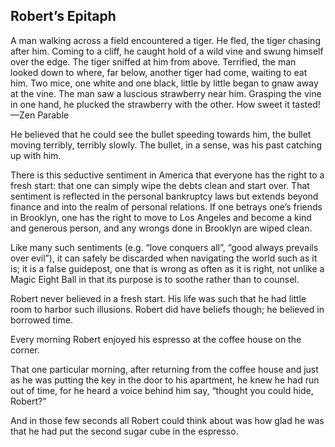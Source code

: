 ## Robert&rsquo;s Epitaph

<!-- format off --> <p class=&rsquo;poem&rsquo;> A man walking across a field encountered a tiger. He fled, the tiger chasing after him. Coming to a cliff, he caught hold of a wild vine and swung himself over the edge. The tiger sniffed at him from above. Terrified, the man looked down to where, far below, another tiger had come, waiting to eat him. Two mice, one white and one black, little by little began to gnaw away at the vine. The man saw a luscious strawberry near him. Grasping the vine in one hand, he plucked the strawberry with the other. How sweet it tasted! <br /> &mdash;Zen Parable</p> <!-- format on -->

He believed that he could see the bullet speeding towards him, the bullet moving terribly, terribly slowly.  The bullet, in a sense, was his past catching up with him.  

There is this seductive sentiment in America that everyone has the right to a fresh start: that one can simply wipe the debts clean and start over.  That sentiment is reflected in the personal bankruptcy laws but extends beyond finance and into the realm of personal relations.  If one betrays one&rsquo;s friends in Brooklyn, one has the right to move to Los Angeles and become a kind and generous person, and any wrongs done in Brooklyn are wiped clean.

Like many such sentiments (e.g. &ldquo;love conquers all&rdquo;, &ldquo;good always prevails over evil&rdquo;), it can safely be discarded when navigating the world such as it is; it is a false guidepost, one that is wrong as often as it is right, not unlike a Magic Eight Ball in that its purpose is to soothe rather than to counsel.

Robert never believed in a fresh start.  His life was such that he had little room to harbor such illusions.  Robert did have beliefs though; he believed in borrowed time.

Every morning Robert enjoyed his espresso at the coffee house on the corner.

That one particular morning, after returning from the coffee house and just as he was putting the key in the door to his apartment, he knew he had run out of time, for he heard a voice behind him say, &ldquo;thought you could hide, Robert?&rdquo; 

And in those few seconds all Robert could think about was how glad he was that he had put the second sugar cube in the espresso.
